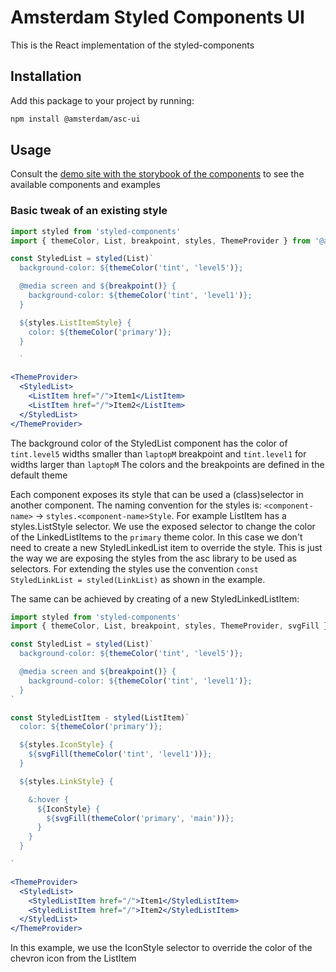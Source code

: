 # Amsterdam Styled Components UI

This is the React implementation of the styled-components

## Installation

Add this package to your project by running:

```bash
npm install @amsterdam/asc-ui
```

## Usage

Consult the [demo site with the storybook of the components](https://amsterdam.github.io/amsterdam-styled-components) to see the available components and examples

### Basic tweak of an existing style

```jsx
import styled from 'styled-components'
import { themeColor, List, breakpoint, styles, ThemeProvider } from '@amsterdam/asc-ui'

const StyledList = styled(List)`
  background-color: ${themeColor('tint', 'level5')};

  @media screen and ${breakpoint()} {
    background-color: ${themeColor('tint', 'level1')};
  }

  ${styles.ListItemStyle} {
    color: ${themeColor('primary')};
  }

  `

<ThemeProvider>
  <StyledList>
    <ListItem href="/">Item1</ListItem>
    <ListItem href="/">Item2</ListItem>
  </StyledList>
</ThemeProvider>

```

The background color of the StyledList component has the color of `tint.level5` widths smaller than `laptopM` breakpoint and `tint.level1` for widths larger than `laptopM`
The colors and the breakpoints are defined in the default theme

Each component exposes its style that can be used a (class)selector in another component. The naming convention for the styles is: `<component-name>` -> `styles.<component-name>Style`. For example ListItem has a styles.ListStyle selector.
We use the exposed selector to change the color of the LinkedListItems to the `primary` theme color. In this case we don't need to create a new StyledLinkedList item to override the style.
This is just the way we are exposing the styles from the asc library to be used as selectors. For extending the styles use the convention `const StyledLinkList = styled(LinkList)` as shown in the example.

The same can be achieved by creating of a new StyledLinkedListItem:

```jsx
import styled from 'styled-components'
import { themeColor, List, breakpoint, styles, ThemeProvider, svgFill } from '@amsterdam/asc-ui'

const StyledList = styled(List)`
  background-color: ${themeColor('tint', 'level5')};

  @media screen and ${breakpoint()} {
    background-color: ${themeColor('tint', 'level1')};
  }
`

const StyledListItem - styled(ListItem)`
  color: ${themeColor('primary')};

  ${styles.IconStyle} {
    ${svgFill(themeColor('tint', 'level1'))};
  }

  ${styles.LinkStyle} {

    &:hover {
      ${IconStyle} {
        ${svgFill(themeColor('primary', 'main'))};
      }
    }
  }

`

<ThemeProvider>
  <StyledList>
    <StyledListItem href="/">Item1</StyledListItem>
    <StyledListItem href="/">Item2</StyledListItem>
  </StyledList>
</ThemeProvider>

```

In this example, we use the IconStyle selector to override the color of the chevron icon from the ListItem

